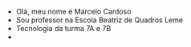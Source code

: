 - Olá, meu nome é Marcelo Cardoso
- Sou professor na Escola Beatriz de Quadros Leme
- Tecnologia da turma 7A e 7B
-

<!---
ProfMarceloCardoso-BQL/ProfMarceloCardoso-BQL is a ✨ special ✨ repository because its `README.md` (this file) appears on your GitHub profile.
You can click the Preview link to take a look at your changes.
--->
